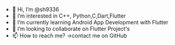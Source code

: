 - 👋 Hi, I’m @sh9336
- 👀 I’m interested in C++, Python,C,Dart,Flutter
- 🌱 I’m currently learning Android App Development with Flutter
- 💞️ I’m looking to collaborate on Flutter Project's
- 📫 How to reach me? ->contact me on GitHub

<!---
sh9336/sh9336 is a ✨ special ✨ repository because its `README.md` (this file) appears on your GitHub profile.
You can click the Preview link to take a look at your changes.
--->
